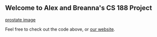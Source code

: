 ## Welcome to Alex and Breanna's CS 188 Project


[prostate image](https://mrimaster.com/images/POSSITION%20BUTTON/PLANNING/prostate/prostate%20image/pelvis%20prostate%20axial%20%20t2%20high%20resolution%20image%203.jpg "Example Prostate T2 MRI")

Feel free to check out the code above, or [our website](https://ardunn.github.io/cs188/).

